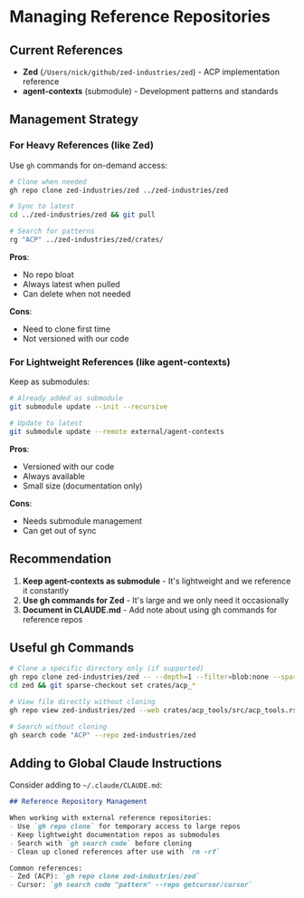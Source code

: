 # Managing Reference Repositories

## Current References

- **Zed** (`/Users/nick/github/zed-industries/zed`) - ACP implementation reference
- **agent-contexts** (submodule) - Development patterns and standards

## Management Strategy

### For Heavy References (like Zed)
Use `gh` commands for on-demand access:
```bash
# Clone when needed
gh repo clone zed-industries/zed ../zed-industries/zed

# Sync to latest
cd ../zed-industries/zed && git pull

# Search for patterns
rg "ACP" ../zed-industries/zed/crates/
```

**Pros**: 
- No repo bloat
- Always latest when pulled
- Can delete when not needed

**Cons**:
- Need to clone first time
- Not versioned with our code

### For Lightweight References (like agent-contexts)
Keep as submodules:
```bash
# Already added as submodule
git submodule update --init --recursive

# Update to latest
git submodule update --remote external/agent-contexts
```

**Pros**:
- Versioned with our code
- Always available
- Small size (documentation only)

**Cons**:
- Needs submodule management
- Can get out of sync

## Recommendation

1. **Keep agent-contexts as submodule** - It's lightweight and we reference it constantly
2. **Use gh commands for Zed** - It's large and we only need it occasionally
3. **Document in CLAUDE.md** - Add note about using gh commands for reference repos

## Useful gh Commands

```bash
# Clone a specific directory only (if supported)
gh repo clone zed-industries/zed -- --depth=1 --filter=blob:none --sparse
cd zed && git sparse-checkout set crates/acp_*

# View file directly without cloning
gh repo view zed-industries/zed --web crates/acp_tools/src/acp_tools.rs

# Search without cloning
gh search code "ACP" --repo zed-industries/zed
```

## Adding to Global Claude Instructions

Consider adding to `~/.claude/CLAUDE.md`:
```markdown
## Reference Repository Management

When working with external reference repositories:
- Use `gh repo clone` for temporary access to large repos
- Keep lightweight documentation repos as submodules
- Search with `gh search code` before cloning
- Clean up cloned references after use with `rm -rf`

Common references:
- Zed (ACP): `gh repo clone zed-industries/zed`
- Cursor: `gh search code "pattern" --repo getcursor/cursor`
```
